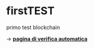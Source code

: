 

# firstTEST
primo test blockchain

-> **[pagina di verifica automatica](https://github.com/pedro87DEV/firstTEST/edit/master/index.html)** 


